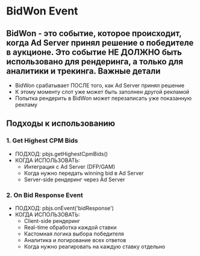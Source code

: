  BidWon Event
================
BidWon - это событие, которое происходит, когда Ad Server принял решение о победителе в аукционе. Это событие НЕ ДОЛЖНО быть использовано для рендеринга, а только для аналитики и трекинга.
Важные детали
-------------
*   BidWon срабатывает ПОСЛЕ того, как Ad Server принял решение
*   К этому моменту слот уже может быть заполнен другой рекламой
*   Попытка рендерить в BidWon может перезаписать уже показанную рекламу

Подходы к использованию
------------------------

### 1. Get Highest CPM Bids

*   ПОДХОД: pbjs.getHighestCpmBids()
*   КОГДА ИСПОЛЬЗОВАТЬ:
	+   Интеграция с Ad Server (DFP/GAM)
	+   Когда нужно передать winning bid в Ad Server
	+   Server-side рендеринг через Ad Server

### 2. On Bid Response Event

*   ПОДХОД: pbjs.onEvent('bidResponse')
*   КОГДА ИСПОЛЬЗОВАТЬ:
	+   Client-side рендеринг
	+   Real-time обработка каждой ставки
	+   Кастомная логика выбора победителя
	+   Аналитика и логирование всех ответов
	+   Когда нужно реагировать на каждую ставку отдельно

